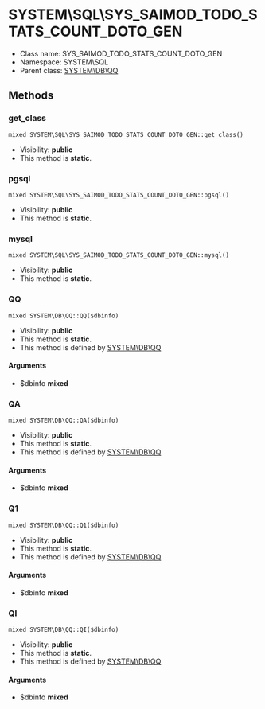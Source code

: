 SYSTEM\SQL\SYS_SAIMOD_TODO_STATS_COUNT_DOTO_GEN
===============






* Class name: SYS_SAIMOD_TODO_STATS_COUNT_DOTO_GEN
* Namespace: SYSTEM\SQL
* Parent class: [SYSTEM\DB\QQ](SYSTEM-DB-QQ.md)







Methods
-------


### get_class

    mixed SYSTEM\SQL\SYS_SAIMOD_TODO_STATS_COUNT_DOTO_GEN::get_class()





* Visibility: **public**
* This method is **static**.




### pgsql

    mixed SYSTEM\SQL\SYS_SAIMOD_TODO_STATS_COUNT_DOTO_GEN::pgsql()





* Visibility: **public**
* This method is **static**.




### mysql

    mixed SYSTEM\SQL\SYS_SAIMOD_TODO_STATS_COUNT_DOTO_GEN::mysql()





* Visibility: **public**
* This method is **static**.




### QQ

    mixed SYSTEM\DB\QQ::QQ($dbinfo)





* Visibility: **public**
* This method is **static**.
* This method is defined by [SYSTEM\DB\QQ](SYSTEM-DB-QQ.md)


#### Arguments
* $dbinfo **mixed**



### QA

    mixed SYSTEM\DB\QQ::QA($dbinfo)





* Visibility: **public**
* This method is **static**.
* This method is defined by [SYSTEM\DB\QQ](SYSTEM-DB-QQ.md)


#### Arguments
* $dbinfo **mixed**



### Q1

    mixed SYSTEM\DB\QQ::Q1($dbinfo)





* Visibility: **public**
* This method is **static**.
* This method is defined by [SYSTEM\DB\QQ](SYSTEM-DB-QQ.md)


#### Arguments
* $dbinfo **mixed**



### QI

    mixed SYSTEM\DB\QQ::QI($dbinfo)





* Visibility: **public**
* This method is **static**.
* This method is defined by [SYSTEM\DB\QQ](SYSTEM-DB-QQ.md)


#### Arguments
* $dbinfo **mixed**


